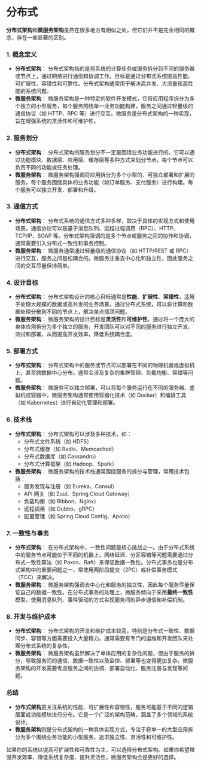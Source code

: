 # 分布式

**分布式架构**和**微服务架构**虽然在很多地方有相似之处，但它们并不是完全相同的概念，存在一些显著的区别。

### 1. **概念定义**

- **分布式架构**： 分布式架构指的是将系统的计算任务或服务拆分到不同的服务器或节点上，通过网络进行通信和协调工作。目标是通过分布式系统提高性能、可扩展性、容错性和可靠性。分布式架构通常用于解决高并发、大流量和高性能的系统问题。
- **微服务架构**： 微服务架构是一种特定的软件开发模式，它将应用程序拆分为多个独立的小型服务，每个服务围绕单一业务功能构建，服务之间通过轻量级的通信协议（如 HTTP、RPC 等）进行交互。微服务是分布式架构的一种实现，旨在增强系统的灵活性和可维护性。

### 2. **服务划分**

- **分布式架构**： 分布式架构的服务划分不一定是围绕业务功能进行的。它可以通过功能模块、数据层、应用层、缓存层等多种方式来划分节点，每个节点可以负责不同的功能或任务处理。
- **微服务架构**： 微服务架构强调将应用拆分为多个小型的、可独立部署和扩展的服务，每个服务围绕具体的业务功能（如订单服务、支付服务）进行构建。每个服务可以独立开发、部署和升级。

### 3. **通信方式**

- **分布式架构**： 分布式系统的通信方式多种多样，取决于具体的实现方式和使用场景。通信协议可以是基于消息队列、远程过程调用（RPC）、HTTP、TCP/IP、SOAP 等。分布式架构强调的是多个节点或服务之间的协作和协调，通常需要引入分布式一致性和事务控制。
- **微服务架构**： 微服务通常通过轻量级的通信协议（如 HTTP/REST 或 RPC）进行交互，服务之间是松耦合的。微服务注重去中心化和独立性，因此服务之间的交互尽量保持简单。

### 4. **设计目标**

- **分布式架构**： 分布式架构设计的核心目标通常是**性能**、**扩展性**、**容错性**，适用于处理大规模的数据或高并发的业务场景。通过分布式系统，可以将计算和数据处理分散到不同的节点上，解决单点瓶颈问题。
- **微服务架构**： 微服务架构的设计目标是**灵活性**和**可维护性**。通过将一个庞大的单体应用拆分为多个独立的服务，开发团队可以对不同的服务进行独立开发、测试和部署，从而提高开发效率，降低系统耦合度。

### 5. **部署方式**

- **分布式架构**： 分布式架构中的服务或节点可以部署在不同的物理机器或虚拟机上，甚至跨数据中心分布。通常会涉及复杂的集群管理、负载均衡、容错等问题。
- **微服务架构**： 微服务可以独立部署，可以将每个服务运行在不同的服务器、虚拟机或容器中。微服务架构通常使用容器化技术（如 Docker）和编排工具（如 Kubernetes）进行自动化管理和部署。

### 6. **技术栈**

- **分布式架构**： 分布式架构可以涉及多种技术，如：
  - 分布式文件系统（如 HDFS）
  - 分布式缓存（如 Redis、Memcached）
  - 分布式数据库（如 Cassandra）
  - 分布式计算框架（如 Hadoop、Spark）
- **微服务架构**： 微服务架构的技术栈通常围绕服务的拆分与管理，常用技术包括：
  - 服务发现与注册（如 Eureka、Consul）
  - API 网关（如 Zuul、Spring Cloud Gateway）
  - 负载均衡（如 Ribbon、Nginx）
  - 远程调用（如 Dubbo、gRPC）
  - 配置管理（如 Spring Cloud Config、Apollo）

### 7. **一致性与事务**

- **分布式架构**： 在分布式架构中，一致性问题是核心挑战之一。由于分布式系统中的服务节点可能位于不同的机器上，网络延迟、分区容错等问题需要通过分布式一致性算法（如 Paxos、Raft）来保证数据一致性。分布式事务也是分布式架构中的重要问题之一，常使用两阶段提交（2PC）或补偿事务模式（TCC）来解决。
- **微服务架构**： 微服务架构强调去中心化和服务的独立性，因此每个服务尽量保证自己的数据一致性。在分布式事务的处理上，微服务倾向于采用**最终一致性**模型，使用消息队列、事件驱动的方式实现服务间的异步通信和补偿机制。

### 8. **开发与维护成本**

- **分布式架构**： 分布式架构的开发和维护成本较高，特别是分布式一致性、数据同步、容错等方面需要投入大量精力。通常需要有专门的运维和开发团队来处理分布式系统的复杂性。
- **微服务架构**： 微服务架构虽然解决了单体应用的复杂性问题，但由于服务的拆分，导致服务间的通信、数据一致性以及监控、部署等也变得更加复杂。微服务架构的开发需要考虑服务之间的协调、部署自动化、服务注册与发现等问题。

### 总结

- **分布式架构**更关注系统的性能、可扩展性和容错性，服务可能基于不同的逻辑层面或功能模块进行分布。它是一个广泛的架构范畴，涵盖了多个领域的系统设计。
- **微服务架构**则是分布式架构的一种具体实现方式，专注于将单一的大型应用拆分为多个围绕业务功能的小型服务，追求独立性、灵活性和可维护性。

如果你的系统以提高可扩展性和可靠性为主，可以选择分布式架构。如果你希望增强开发效率、降低系统复杂度、提升灵活性，微服务架构会是更好的选择。
